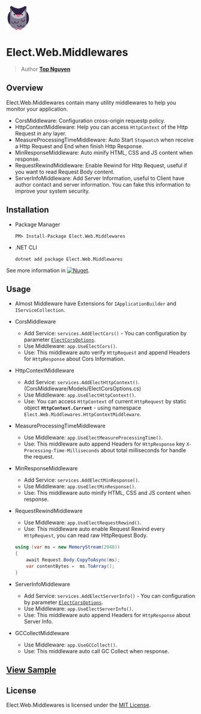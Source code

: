 ﻿![Logo](../../../Logo.png)
# Elect.Web.Middlewares
> Author [**Top Nguyen**](http://topnguyen.com)

## Overview
Elect.Web.Middlewares contain many utility middlewares to help you monitor your application.
 - CorsMiddleware: Configuration cross-origin requestp policy.
 - HttpContextMiddleware: Help you can access `HttpContext` of the Http Request in any layer.
 - MeasureProcessingTimeMiddleware: Auto Start `Stopwatch` when receive a Http Request and End when finish Http Response.
 - MinResponseMiddleware: Auto minify HTML, CSS and JS content when response.
 - RequestRewindMiddleware: Enable Rewind for Http Request, useful if you want to read Request Body content.
 - ServerInfoMiddleware: Add Server Information, useful to Client have  author contact and server information. You can fake this information to improve your system security.

## Installation
 - Package Manager
    ```
    PM> Install-Package Elect.Web.Middlewares
    ```
 - .NET CLI
    ```
    dotnet add package Elect.Web.Middlewares
    ```

See more information in [![Nuget](https://buildstats.info/nuget/Elect.Web.Middlewares)](https://www.nuget.org/packages/Elect.Web.Middlewares/).

## Usage
 - Almost Middleware have Extensions for `IApplicationBuilder` and `IServiceCollection`.
 - CorsMiddleware
    + Add Service: `services.AddElectCors()` - You can configuration by parameter [`ElectCorsOptions`](CorsMiddleware/Models/ElectCorsOptions.cs).
    + Use Middleware: `app.UseElectCors()`.
    + Use: This middleware auto verify `HttpRequest` and append Headers for `HttpResponse` about Cors Information.
 - HttpContextMiddleware
    + Add Service: `services.AddElectHttpContext()`.(CorsMiddleware/Models/ElectCorsOptions.cs)
    + Use Middleware: `app.UseElectHttpContext()`.
    + Use: You can access `HttpContext` of current `HttpRequest` by static object **`HttpContext.Current`** - using namespace `Elect.Web.Middlewares.HttpContextMiddleware`.
 - MeasureProcessingTimeMiddleware
    + Use Middleware: `app.UseElectMeasureProcessingTime()`.
    + Use: This middleware auto append Headers for `HttpResponse` key `X-Processing-Time-Milliseconds` about total milliseconds for handle the request.
 - MinResponseMiddleware
    + Add Service: `services.AddElectMinResponse()`.
    + Use Middleware: `app.UseElectMinResponse()`.
    + Use: This middleware auto minify HTML, CSS and JS content when response.
 - RequestRewindMiddleware
    + Use Middleware: `app.UseElectRequestRewind()`.
    + Use: This middleware auto enable Request Rewind every `HttpRequest`, you can read raw HttpRequest Body.
    ```c#
    using (var ms = new MemoryStream(2048))
    {
        await Request.Body.CopyToAsync(ms);
        var contentBytes =  ms.ToArray();
    }
    ```

 - ServerInfoMiddleware
    + Add Service: `services.AddElectServerInfo()` - You can configuration by parameter [`ElectCorsOptions`](ServerInfoMiddleware/Models/ElectServerInfoOptions.cs).
    + Use Middleware: `app.UseElectServerInfo()`.
    + Use: This middleware auto append Headers for `HttpResponse` about Server Info.

 - GCCollectMiddleware
    + Use Middleware: `app.UseGCCollect()`.
    + Use: This middleware auto call GC Collect when response.
    
## [View Sample](../../../samples/Web/Elect.Sample.Web.Middlewares/README.md)

## License
Elect.Web.Middlewares is licensed under the [MIT License](../../../LICENSE).